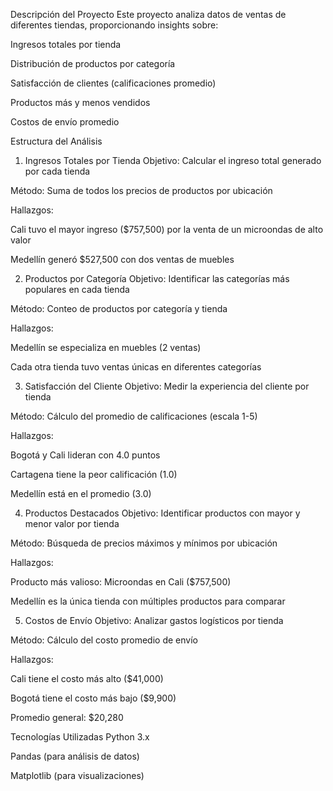 Descripción del Proyecto
Este proyecto analiza datos de ventas de diferentes tiendas, proporcionando insights sobre:

Ingresos totales por tienda

Distribución de productos por categoría

Satisfacción de clientes (calificaciones promedio)

Productos más y menos vendidos

Costos de envío promedio

Estructura del Análisis
1. Ingresos Totales por Tienda
Objetivo: Calcular el ingreso total generado por cada tienda

Método: Suma de todos los precios de productos por ubicación

Hallazgos:

Cali tuvo el mayor ingreso ($757,500) por la venta de un microondas de alto valor

Medellín generó $527,500 con dos ventas de muebles

2. Productos por Categoría
Objetivo: Identificar las categorías más populares en cada tienda

Método: Conteo de productos por categoría y tienda

Hallazgos:

Medellín se especializa en muebles (2 ventas)

Cada otra tienda tuvo ventas únicas en diferentes categorías

3. Satisfacción del Cliente
Objetivo: Medir la experiencia del cliente por tienda

Método: Cálculo del promedio de calificaciones (escala 1-5)

Hallazgos:

Bogotá y Cali lideran con 4.0 puntos

Cartagena tiene la peor calificación (1.0)

Medellín está en el promedio (3.0)

4. Productos Destacados
Objetivo: Identificar productos con mayor y menor valor por tienda

Método: Búsqueda de precios máximos y mínimos por ubicación

Hallazgos:

Producto más valioso: Microondas en Cali ($757,500)

Medellín es la única tienda con múltiples productos para comparar

5. Costos de Envío
Objetivo: Analizar gastos logísticos por tienda

Método: Cálculo del costo promedio de envío

Hallazgos:

Cali tiene el costo más alto ($41,000)

Bogotá tiene el costo más bajo ($9,900)

Promedio general: $20,280

Tecnologías Utilizadas
Python 3.x

Pandas (para análisis de datos)

Matplotlib (para visualizaciones)
